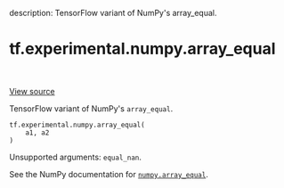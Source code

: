 description: TensorFlow variant of NumPy's array_equal.

<div itemscope itemtype="http://developers.google.com/ReferenceObject">
<meta itemprop="name" content="tf.experimental.numpy.array_equal" />
<meta itemprop="path" content="Stable" />
</div>

# tf.experimental.numpy.array_equal

<!-- Insert buttons and diff -->

<table class="tfo-notebook-buttons tfo-api nocontent" align="left">

</table>

<a target="_blank" class="external" href="/code/stable/tensorflow/python/ops/numpy_ops/np_math_ops.py">View source</a>



TensorFlow variant of NumPy's `array_equal`.

<pre class="devsite-click-to-copy prettyprint lang-py tfo-signature-link">
<code>tf.experimental.numpy.array_equal(
    a1, a2
)
</code></pre>



<!-- Placeholder for "Used in" -->

Unsupported arguments: `equal_nan`.

See the NumPy documentation for [`numpy.array_equal`](https://numpy.org/doc/1.16/reference/generated/numpy.array_equal.html).